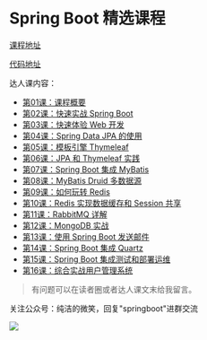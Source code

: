 # Spring Boot 精选课程

[课程地址](http://gitbook.cn/gitchat/column/59f5daa149cd4330613605ba)

[代码地址](https://github.com/ityouknow/spring-boot-leaning/tree/gitbook_column1.0)

达人课内容：

- [第01课：课程概要](http://gitbook.cn/gitchat/column/59f5daa149cd4330613605ba/topic/59f5e21449cd433061360883)
- [第02课：快速实战 Spring Boot](http://gitbook.cn/gitchat/column/59f5daa149cd4330613605ba/topic/59f68c4f49cd43306136301c)
- [第03课：快速体验 Web 开发](http://gitbook.cn/gitchat/column/59f5daa149cd4330613605ba/topic/59f6922549cd4330613634a4)
- [第04课：Spring Data JPA 的使用](http://gitbook.cn/gitchat/column/59f5daa149cd4330613605ba/topic/59f6a809a5beea6a3fd8a7f2)
- [第05课：模板引擎 Thymeleaf](http://gitbook.cn/gitchat/column/59f5daa149cd4330613605ba/topic/59f6d537a5beea6a3fd8c216)
- [第06课：JPA 和 Thymeleaf 实践](http://gitbook.cn/gitchat/column/59f5daa149cd4330613605ba/topic/59f6f2dba5beea6a3fd8d5b0)
- [第07课：Spring Boot 集成 MyBatis](http://gitbook.cn/gitchat/column/59f5daa149cd4330613605ba/topic/59f97e7e68673133615f7427)
- [第08课：MyBatis Druid 多数据源](http://gitbook.cn/gitchat/column/59f5daa149cd4330613605ba/topic/59f97ed968673133615f745f)
- [第09课：如何玩转 Redis](http://gitbook.cn/gitchat/column/59f5daa149cd4330613605ba/topic/59f97f0d68673133615f7481)
- [第10课：Redis 实现数据缓存和 Session 共享](http://gitbook.cn/gitchat/column/59f5daa149cd4330613605ba/topic/59f97f3f68673133615f749b)  
- [第11课：RabbitMQ 详解](http://gitbook.cn/gitchat/column/59f5daa149cd4330613605ba/topic/59f97f9c68673133615f74de)  
- [第12课：MongoDB 实战](http://gitbook.cn/gitchat/column/59f5daa149cd4330613605ba/topic/59f97fd568673133615f750e) 
- [第13课：使用 Spring Boot 发送邮件](http://gitbook.cn/gitchat/column/59f5daa149cd4330613605ba/topic/59f9800d68673133615f7529) 
- [第14课：Spring Boot 集成 Quartz](http://gitbook.cn/gitchat/column/59f5daa149cd4330613605ba/topic/59f9806168673133615f7564)  
- [第15课：Spring Boot 集成测试和部署运维](http://gitbook.cn/gitchat/column/59f5daa149cd4330613605ba/topic/59f980e668673133615f75b9)  
- [第16课：综合实战用户管理系统](http://gitbook.cn/gitchat/column/59f5daa149cd4330613605ba/topic/59f9810d68673133615f75ce)  


> 有问题可以在读者圈或者达人课文末给我留言。


关注公众号：纯洁的微笑，回复"springboot"进群交流

![](http://www.ityouknow.com/assets/images/keeppuresmile.jpg)

